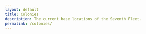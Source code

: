 ```yaml
---
layout: default
title: Colonies
description: The current base locations of the Seventh Fleet.
permalink: /colonies/
---
```

